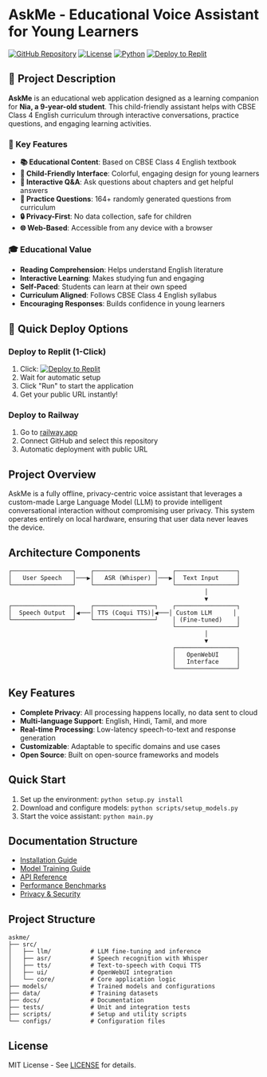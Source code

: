 # AskMe - Educational Voice Assistant for Young Learners

[![GitHub Repository](https://img.shields.io/badge/GitHub-AskMe-blue?logo=github)](https://github.com/SunenaB3504/Askme)
[![License](https://img.shields.io/badge/License-MIT-green.svg)](LICENSE)
[![Python](https://img.shields.io/badge/Python-3.8%2B-blue.svg)](https://python.org)
[![Deploy to Replit](https://img.shields.io/badge/Deploy-Replit-orange?logo=replit)](https://replit.com/github/SunenaB3504/Askme)

## 🎯 Project Description

**AskMe** is an educational web application designed as a learning companion for **Nia, a 9-year-old student**. This child-friendly assistant helps with CBSE Class 4 English curriculum through interactive conversations, practice questions, and engaging learning activities.

### 🌟 Key Features
- **📚 Educational Content**: Based on CBSE Class 4 English textbook
- **🎨 Child-Friendly Interface**: Colorful, engaging design for young learners
- **💬 Interactive Q&A**: Ask questions about chapters and get helpful answers
- **🎲 Practice Questions**: 164+ randomly generated questions from curriculum
- **🔒 Privacy-First**: No data collection, safe for children
- **🌐 Web-Based**: Accessible from any device with a browser

### 🎓 Educational Value
- **Reading Comprehension**: Helps understand English literature
- **Interactive Learning**: Makes studying fun and engaging
- **Self-Paced**: Students can learn at their own speed
- **Curriculum Aligned**: Follows CBSE Class 4 English syllabus
- **Encouraging Responses**: Builds confidence in young learners

## 🚀 Quick Deploy Options

### Deploy to Replit (1-Click)
1. Click: [![Deploy to Replit](https://img.shields.io/badge/Deploy-Replit-orange?logo=replit)](https://replit.com/github/SunenaB3504/Askme)
2. Wait for automatic setup
3. Click "Run" to start the application
4. Get your public URL instantly!

### Deploy to Railway
1. Go to [railway.app](https://railway.app)
2. Connect GitHub and select this repository
3. Automatic deployment with public URL

## Project Overview

AskMe is a fully offline, privacy-centric voice assistant that leverages a custom-made Large Language Model (LLM) to provide intelligent conversational interaction without compromising user privacy. This system operates entirely on local hardware, ensuring that user data never leaves the device.

## Architecture Components

```
┌─────────────────┐    ┌─────────────────┐    ┌─────────────────┐
│   User Speech   │───▶│   ASR (Whisper) │───▶│  Text Input     │
└─────────────────┘    └─────────────────┘    └─────────────────┘
                                                       │
                                                       ▼
┌─────────────────┐    ┌─────────────────┐    ┌─────────────────┐
│  Speech Output  │◀───│ TTS (Coqui TTS)│◀───│ Custom LLM      │
└─────────────────┘    └─────────────────┘    │ (Fine-tuned)    │
                                              └─────────────────┘
                                                       │
                                                       ▼
                                              ┌─────────────────┐
                                              │   OpenWebUI     │
                                              │   Interface     │
                                              └─────────────────┘
```

## Key Features

- **Complete Privacy**: All processing happens locally, no data sent to cloud
- **Multi-language Support**: English, Hindi, Tamil, and more
- **Real-time Processing**: Low-latency speech-to-text and response generation
- **Customizable**: Adaptable to specific domains and use cases
- **Open Source**: Built on open-source frameworks and models

## Quick Start

1. Set up the environment: `python setup.py install`
2. Download and configure models: `python scripts/setup_models.py`
3. Start the voice assistant: `python main.py`

## Documentation Structure

- [Installation Guide](docs/installation.md)
- [Model Training Guide](docs/model_training.md)
- [API Reference](docs/api_reference.md)
- [Performance Benchmarks](docs/performance.md)
- [Privacy & Security](docs/privacy.md)

## Project Structure

```
askme/
├── src/
│   ├── llm/           # LLM fine-tuning and inference
│   ├── asr/           # Speech recognition with Whisper
│   ├── tts/           # Text-to-speech with Coqui TTS
│   ├── ui/            # OpenWebUI integration
│   └── core/          # Core application logic
├── models/            # Trained models and configurations
├── data/              # Training datasets
├── docs/              # Documentation
├── tests/             # Unit and integration tests
├── scripts/           # Setup and utility scripts
└── configs/           # Configuration files
```

## License

MIT License - See [LICENSE](LICENSE) for details.
